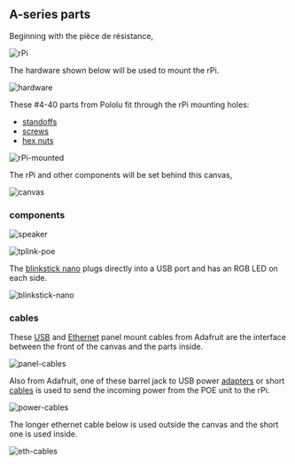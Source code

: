 ## A-series parts

Beginning with the pièce de résistance,

![rPi](images/rPi.jpg)

The hardware shown below will be used to mount the rPi.

![hardware](images/hardware.jpg)

These #4-40 parts from Pololu fit through the rPi mounting holes:

* [standoffs](https://www.pololu.com/product/1949)
* [screws](https://www.pololu.com/product/1961)
* [hex nuts](https://www.pololu.com/product/1068)

![rPi-mounted](images/rPi-mounted.jpg)

The rPi and other components will be set behind this canvas,

![canvas](images/canvas.jpg)

### components

![speaker](images/speaker.jpg)

![tplink-poe](images/tplink-poe.jpg)

The [blinkstick nano](https://www.blinkstick.com/products/blinkstick-nano) plugs directly into a USB port and has an RGB LED on each side.

![blinkstick-nano](images/blinkstick-nano.jpg)

### cables

These [USB](https://www.adafruit.com/products/908) and [Ethernet](https://www.adafruit.com/products/909) panel mount cables from Adafruit are the interface between the front of the canvas and the parts inside.

![panel-cables](images/panel-cables.jpg)

Also from Adafruit, one of these barrel jack to USB power [adapters](https://www.adafruit.com/products/2789) or short [cables](https://www.adafruit.com/products/2727) is used to send the incoming power from the POE unit to the rPi.

![power-cables](images/power-cables.jpg)

The longer ethernet cable below is used outside the canvas and the short one is used inside.

![eth-cables](images/eth-cables.jpg)


